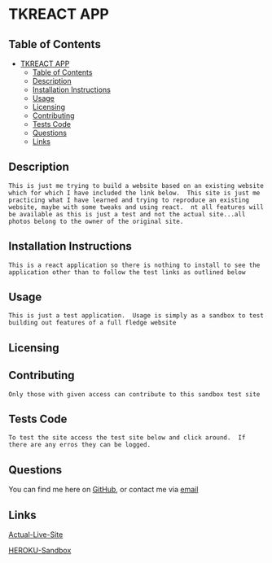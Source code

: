 
# TKREACT APP 
  


## Table of Contents 
- [TKREACT APP](#tkreact-app)
  - [Table of Contents](#table-of-contents)
  - [Description](#description)
  - [Installation Instructions](#installation-instructions)
  - [Usage](#usage)
  - [Licensing](#licensing)
  - [Contributing](#contributing)
  - [Tests Code](#tests-code)
  - [Questions](#questions)
  - [Links](#links)
    
## Description
    This is just me trying to build a website based on an existing website which for which I have included the link below.  This site is just me practicing what I have learned and trying to reproduce an existing website, maybe with some tweaks and using react.  nt all features will be available as this is just a test and not the actual site...all photos belong to the owner of the original site.
    
## Installation Instructions 
    This is a react application so there is nothing to install to see the application other than to follow the test links as outlined below

## Usage
    This is just a test application.  Usage is simply as a sandbox to test building out features of a full fledge website
    
## Licensing
      

    
## Contributing
    Only those with given access can contribute to this sandbox test site
    
## Tests Code
    To test the site access the test site below and click around.  If there are any erros they can be logged.
    
## Questions
    
You can find me here on [GitHub](http://github.com/daze77), or contact me via [email](mailto:daze77@gmail.com)  
    



## Links


[Actual-Live-Site](https://www.tonykoukos.com/)

[HEROKU-Sandbox](https://bthtkapp.herokuapp.com)



